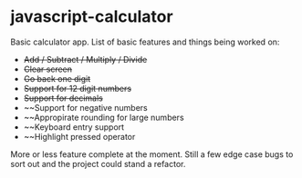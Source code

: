 # javascript-calculator

Basic calculator app. List of basic features and things being worked on:
- ~~Add / Subtract / Multiply / Divide~~
- ~~Clear screen~~
- ~~Go back one digit~~
- ~~Support for 12 digit numbers~~
- ~~Support for decimals~~
- ~~Support for negative numbers
- ~~Appropirate rounding for large numbers
- ~~Keyboard entry support
- ~~Highlight pressed operator


More or less feature complete at the moment. Still a few edge case bugs to 
sort out and the project could stand a refactor.
